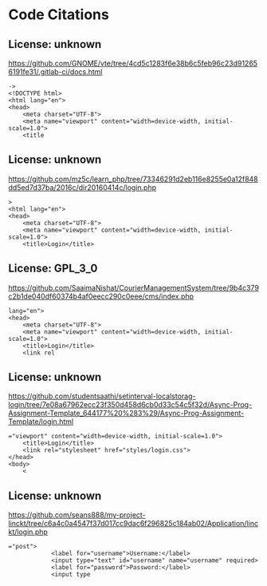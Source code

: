# Code Citations

## License: unknown
https://github.com/GNOME/vte/tree/4cd5c1283f6e38b6c5feb96c23d912656191fe31/.gitlab-ci/docs.html

```
->
<!DOCTYPE html>
<html lang="en">
<head>
    <meta charset="UTF-8">
    <meta name="viewport" content="width=device-width, initial-scale=1.0">
    <title
```


## License: unknown
https://github.com/mz5c/learn_php/tree/73346291d2eb116e8255e0a12f848dd5ed7d37ba/2016c/dir20160414c/login.php

```
>
<html lang="en">
<head>
    <meta charset="UTF-8">
    <meta name="viewport" content="width=device-width, initial-scale=1.0">
    <title>Login</title>
```


## License: GPL_3_0
https://github.com/SaaimaNishat/CourierManagementSystem/tree/9b4c379c2b1de040df60374b4af0eecc290c0eee/cms/index.php

```
lang="en">
<head>
    <meta charset="UTF-8">
    <meta name="viewport" content="width=device-width, initial-scale=1.0">
    <title>Login</title>
    <link rel
```


## License: unknown
https://github.com/studentsaathi/setinterval-localstorag-login/tree/7e08a67962ecc23f350d458d6cb0d33c54c5f32d/Async-Prog-Assignment-Template_644177%20%283%29/Async-Prog-Assignment-Template/login.html

```
="viewport" content="width=device-width, initial-scale=1.0">
    <title>Login</title>
    <link rel="stylesheet" href="styles/login.css">
</head>
<body>
    <
```


## License: unknown
https://github.com/seans888/my-project-linckt/tree/c6a4c0a4547f37d017cc9dac6f296825c184ab02/Application/linckt/login.php

```
="post">
            <label for="username">Username:</label>
            <input type="text" id="username" name="username" required>
            <label for="password">Password:</label>
            <input type
```

